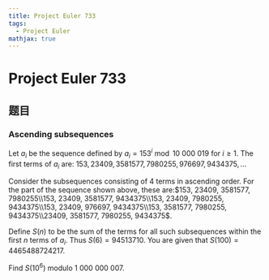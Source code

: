 ```yaml
---
title: Project Euler 733
tags: 
  - Project Euler
mathjax: true
---
```

<escape><!-- more --></escape>

# Project Euler 733

## 题目

### Ascending subsequences

Let $a_i$ be the sequence defined by $a_i=153^i \bmod 10\ 000\ 019$ for $i \ge 1$. The first terms of $a_i$ are: $153, 23409, 3581577, 7980255, 976697, 9434375, \dots$

Consider the subsequences consisting of $4$ terms in ascending order. For the part of the sequence shown above, these are:$153, 23409, 3581577, 7980255\\153, 23409, 3581577, 9434375\\153, 23409, 7980255, 9434375\\153, 23409, 976697, 9434375\\153, 3581577, 7980255, 9434375\\23409, 3581577, 7980255, 9434375$.

Define $S(n)$ to be the sum of the terms for all such subsequences within the first $n$ terms of $a_i$. Thus $S(6)=94513710$. You are given that $S(100)=4465488724217$.

Find $S(10^6)$ modulo $1\ 000\ 000\ 007$.